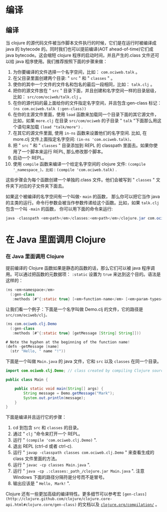 # 编译

## 编译

当 clojure 的源代码文件被当作脚本文件执行的时候，它们是在运行时被编译成 java 的 bytecode 的。同时我们也可以提前编译(AOT ahead-of-time)它们成 java bytecode。这会缩短 clojure 程序的启动时间，并且产生的.class 文件还可以给 java 程序使用。我们推荐按照下面的步骤来做：

1.  为你要编译的文件选择一个名字空间，比如： `com.ociweb.talk` 。
2.  在父目录里面创建两个目录: " `src` " 和 " `classes` " 。
3.  使你的其中一个文件的文件名和包名的最后一段相同，比如： `talk.clj` 。
4.  把你的源文件放在 " `src` " 目录下面，并且创建和名字空间一样的目录层级，比如： `src/com/ociweb/talk.clj` 。
5.  在你的源代码的最上面给你的文件指定名字空间，并且包含:gen-class 标记： `(ns com.ociweb.talk (:gen-class))`
6.  在你的主源文件里面，使用 `load` 函数来加载同一个目录下面的其它源文件， 比如，如果 `more.clj` 在目录 `src/com/ociweb` 的子目录 " `talk` "下面那么用这个语句来加载 `(load "talk/more")` .
7.  在其它的源文件里面, 使用 `in-ns` 函数来设置他们的名字空间. 比如, 在 more.clj 文件上面指定名字空间: `(in-ns 'com.ociweb.talk)。`
8.  把 " `src` " 和 " `classes` " 目录添加到 REPL 的 classpath 里面去。如果你使用了一个脚本来运行 REPL, 那么修改那个脚本。
9.  启动一个 REPL。
10.  使用 `compile` 函数来编译一个给定名字空间的 clojure 文件: `(compile '_namespace_)。比如` : `(compile 'com.ociweb.talk)` .

这些步骤会为每个函数创建一个单独的.class 文件。他们会被写到 " `classes` " 文件夹下对应的子文件夹下面去。

如果这个被编译的名字空间有一个叫做- `main` 的函数， 那么你可以把它当作 java 的主类的运行。命令行参数会被当作参数传递给这个函数。比如，如果 `talk.clj` 包含一个叫 `-main` 的函数， 你可以用下面的命令来运行:

```java
java -classpath <em>path</em>/classes:<em>path</em>/clojure.jar com.ociweb.talk <em>args</em> 
```

# 在 Java 里面调用 Clojure

### 在 Java 里面调用 Clojure

提前编译的 Clojure 函数如果是静态的函数的话，那么它们可以被 java 程序调用。可以通过把函数的元数据项： `:static` 设置为 `true` 来达到这个目的。语法是这样的：

```java
(ns <em>namespace</em>
  (:gen-class
   :methods [#^{:static true} [<em>function-name</em> [<em>param-types</em>] <em>return-type</em>]])) 
```

让我们看一个例子：下面是一个名字叫做 Demo.clj 的文件，它的路径是 `src/com/ociweb/clj。`

```java
(ns com.ociweb.clj.Demo
  (:gen-class
   :methods [#^{:static true} [getMessage [String] String]]))

# Note the hyphen at the beginning of the function name!
(defn -getMessage [name]
  (str "Hello, " name "!")) 
```

下面是一个叫做 `Main.java` 的 java 文件，它和 `src` 以及 `classes` 在同一个目录。

```java
import com.ociweb.clj.Demo; // class created by compiling Clojure source file

public class Main {

    public static void main(String[] args) {
        String message = Demo.getMessage("Mark");
        System.out.println(message);
    }
} 
```

下面是编译并且运行它的步骤：

1.  cd 到包含 `src` 和 `classes` 的目录。
2.  通过 " `clj` "命令来打开一个 REPL。
3.  运行 " `(compile 'com.ociweb.clj.Demo)` ".
4.  退出 REPL (ctrl-d 或者 ctrl-c).
5.  运行 " `javap -classpath classes com.ociweb.clj.Demo` " 来查看生成的 class 文件里面的方法。
6.  运行 " `javac -cp classes Main.java` ".
7.  运行 " `java -cp .:classes:_path_/clojure.jar Main.java` ". 注意 Windows 下面的路径分隔符是分号而不是冒号。
8.  输出应该是 " `Hello, Mark!` ".

Clojure 还有一些更加高级的编译特性。更多细节可以参考宏 `[gen-class](http://clojure.github.com/clojure/clojure.core-api.html#clojure.core/gen-class)` 的文档以及 [`clojure.org/compilation/`](http://clojure.org/compilation) 。
